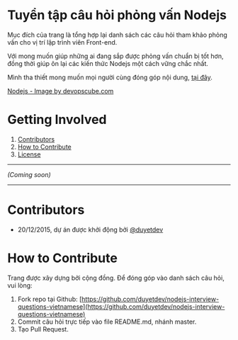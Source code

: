 # Tuyển tập câu hỏi phỏng vấn Nodejs 

Mục đích của trang là tổng hợp lại danh sách các câu hỏi tham khảo phỏng vấn cho vị trí lập trình viên Front-end.

Với mong muốn giúp những ai đang sắp được phỏng vấn chuẩn bị tốt hơn, 
đồng thời giúp ôn lại các kiến thức Nodejs một cách vững chắc nhất.

Mình tha thiết mong muốn mọi người cùng đóng góp nội dung, [tại đây](#how-to-contribute).

[Nodejs - Image by devopscube.com](http://i.imgur.com/y6YsUGi.png)

# Getting Involved

1. [Contributors](#contributors)
2. [How to Contribute](#how-to-contribute)
3. [License](https://github.com/duyetdev/nodejs-interview-questions-vietnamese/blob/master/LICENSE)

------------------------------------------

*(Coming soon)*

------------------------------------------

# Contributors
* 20/12/2015, dự án được khởi động bởi [@duyetdev](https://github.com/duyetdev)

# How to Contribute
Trang được xây dựng bởi cộng đồng. Để đóng góp vào danh sách câu hỏi, vui lòng: 

1. Fork repo tại Github: [https://github.com/duyetdev/nodejs-interview-questions-vietnamese](https://github.com/duyetdev/nodejs-interview-questions-vietnamese)
2. Commit câu hỏi trực tiếp vào file README.md, nhánh master.
3. Tạo Pull Request.
